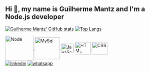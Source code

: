 <h2>Hi 👋, my name is Guilherme Mantz and I'm a Node.js developer</h2>

[![Guilherme Mantz' GitHub stats](https://github-readme-stats.vercel.app/api?username=Guilherme-Mantz&show_icons=true&theme=midnight-purple)](https://github.com/Guilherme-Mantz)
[![Top Langs](https://github-readme-stats.vercel.app/api/top-langs/?username=Guilherme-Mantz&layout=compact&theme=midnight-purple)](https://github.com/Guilherme-Mantz)

<div style="display: inline_block">
  <a href="https://github.com/Guilherme-Mantz">
  <img align="center" alt="Node" height="80" width="90" src="https://cdn.jsdelivr.net/gh/devicons/devicon/icons/nodejs/nodejs-original-wordmark.svg" />
  <img align="center" alt="MySql" height="70" width="80" src="https://cdn.jsdelivr.net/gh/devicons/devicon/icons/mysql/mysql-original-wordmark.svg" />
  <img align="center" alt="JavaScript" height="30" width="40" src="https://cdn.jsdelivr.net/gh/devicons/devicon/icons/javascript/javascript-original.svg" />
  <img align="center" alt="HTML" height="40" width="50" src="https://cdn.jsdelivr.net/gh/devicons/devicon/icons/html5/html5-original-wordmark.svg" />
  <img align="center" alt="CSS" height="40" width="50" src="https://cdn.jsdelivr.net/gh/devicons/devicon/icons/css3/css3-original-wordmark.svg" />
  </a>
</div>

<div>
  <a href="https://www.linkedin.com/in/guilherme-mantz-bb940420b/"><img src="https://img.shields.io/badge/LinkedIn-0077B5?style=for-the-badge&logo=linkedin&logoColor=white" alt="linkedin"></a>
  <a href="https://wa.me/19971672128"><img src="https://img.shields.io/badge/WhatsApp-25D366?style=for-the-badge&logo=whatsapp&logoColor=white" alt="whatsapp"></a>
</div>
